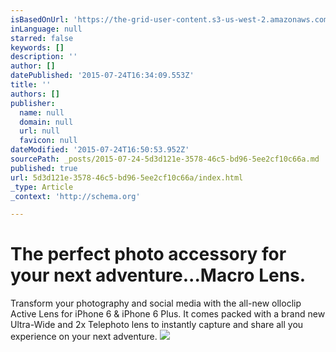 ```yaml
---
isBasedOnUrl: 'https://the-grid-user-content.s3-us-west-2.amazonaws.com/d4102349-ce5a-487a-9e35-2c65ae426a8b.gif'
inLanguage: null
starred: false
keywords: []
description: ''
author: []
datePublished: '2015-07-24T16:34:09.553Z'
title: ''
authors: []
publisher:
  name: null
  domain: null
  url: null
  favicon: null
dateModified: '2015-07-24T16:50:53.952Z'
sourcePath: _posts/2015-07-24-5d3d121e-3578-46c5-bd96-5ee2cf10c66a.md
published: true
url: 5d3d121e-3578-46c5-bd96-5ee2cf10c66a/index.html
_type: Article
_context: 'http://schema.org'

---
```

# The perfect photo accessory for your next adventure...Macro Lens.

Transform your photography and social media with the all-new olloclip Active Lens for iPhone 6 & iPhone 6 Plus. It comes packed with a brand new Ultra-Wide and 2x Telephoto lens to instantly capture and share all you experience on your next adventure.
![](https://the-grid-user-content.s3-us-west-2.amazonaws.com/d4102349-ce5a-487a-9e35-2c65ae426a8b.gif)